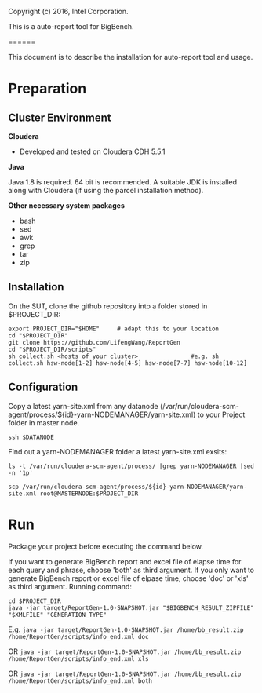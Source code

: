 Copyright (c) 2016, Intel Corporation.


This is a auto-report tool for BigBench.




======

This document is to describe the installation for auto-report tool and usage.

# Preparation

## Cluster Environment

**Cloudera**

* Developed and tested on Cloudera CDH 5.5.1


**Java**

Java 1.8 is required. 64 bit is recommended. A suitable JDK is installed along with Cloudera (if using the parcel installation method).


**Other necessary system packages**

* bash
* sed
* awk
* grep
* tar
* zip

## Installation

On the SUT, clone the github repository into a folder stored in $PROJECT_DIR:

```
export PROJECT_DIR="$HOME"     # adapt this to your location
cd "$PROJECT_DIR"
git clone https://github.com/LifengWang/ReportGen
cd "$PROJECT_DIR/scripts"
sh collect.sh <hosts of your cluster>               #e.g. sh collect.sh hsw-node[1-2] hsw-node[4-5] hsw-node[7-7] hsw-node[10-12]
```

## Configuration

Copy a latest yarn-site.xml from any datanode (/var/run/cloudera-scm-agent/process/${id}-yarn-NODEMANAGER/yarn-site.xml) to your Project folder in master node.


`ssh $DATANODE`

Find out a yarn-NODEMANAGER folder  a latest yarn-site.xml exsits:

`ls -t /var/run/cloudera-scm-agent/process/ |grep yarn-NODEMANAGER |sed -n '1p'`

`scp /var/run/cloudera-scm-agent/process/${id}-yarn-NODEMANAGER/yarn-site.xml root@MASTERNODE:$PROJECT_DIR`

# Run
Package your project before executing the command below.

If you want to generate BigBench report and excel file of elapse time for each query and phrase, choose 'both' as third argument.
If you only want to generate BigBench report or excel file of elpase time, choose 'doc' or 'xls' as third argument. 
Running command:

```
cd $PROJECT_DIR
java -jar target/ReportGen-1.0-SNAPSHOT.jar "$BIGBENCH_RESULT_ZIPFILE" "$XMLFILE" "GENERATION_TYPE"
```
E.g. `java -jar target/ReportGen-1.0-SNAPSHOT.jar /home/bb_result.zip /home/ReportGen/scripts/info_end.xml doc`

OR `java -jar target/ReportGen-1.0-SNAPSHOT.jar /home/bb_result.zip /home/ReportGen/scripts/info_end.xml xls`

OR `java -jar target/ReportGen-1.0-SNAPSHOT.jar /home/bb_result.zip /home/ReportGen/scripts/info_end.xml both`
